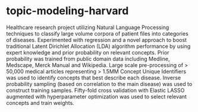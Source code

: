 # topic-modeling-harvard
Healthcare research project utilizing Natural Language Processing techniques to classify large volume corpora of patient files into categories of diseases. 
Experimented with regression and a novel approach to boost traditional Latent Dirichlet Allocation (LDA) algorithm performance by using expert knowledge and prior probability on relevant concepts. Prior probability was trained from public domain data including Medline, Medscape, Merck Manual and Wikipedia. Large scale pre-processing of > 50,000 medical articles representing > 1.5MM Concept Unique Identifiers was used to identify concepts that best describe each disease. Inverse probability sampling (based on correlation to the main disease) was used to construct training samples. Fifty-fold cross validation with Elastic LASSO augmented with hyperparameter optimization was used to select relevant concepts and train weights.
